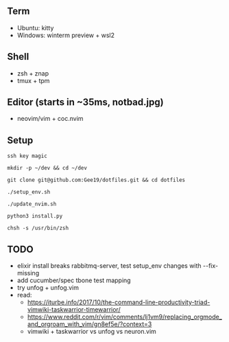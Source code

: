 ## Term
- Ubuntu: kitty
- Windows: winterm preview + wsl2

## Shell
- zsh + znap
- tmux + tpm

## Editor (starts in ~35ms, notbad.jpg)
- neovim/vim + coc.nvim

## Setup
`ssh key magic`

`mkdir -p ~/dev && cd ~/dev`

`git clone git@github.com:Gee19/dotfiles.git && cd dotfiles`

`./setup_env.sh`

`./update_nvim.sh`

`python3 install.py`

`chsh -s /usr/bin/zsh`

## TODO
- elixir install breaks rabbitmq-server, test setup_env changes with --fix-missing
- add cucumber/spec tbone test mapping
- try unfog + unfog.vim
- read:
  - https://iturbe.info/2017/10/the-command-line-productivity-triad-vimwiki-taskwarrior-timewarrior/
  - https://www.reddit.com/r/vim/comments/lj1vm9/replacing_orgmode_and_orgroam_with_vim/gn8ef5e/?context=3
  - vimwiki + taskwarrior vs unfog vs neuron.vim
